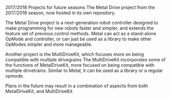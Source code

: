 2017/2018 Projects for future seasons
The Metal Drive project from the 2017/2018 season, now hosted in its own repository.

The Metal Drive project is a next-generation robot controller designed to make programming for new robots faster and simpler, and extends the feature set of previous control methods. Metal can act as a stand-alone OpMode and controller, or can just be used as a library to make other OpModes simpler and more manageable.

Another project is the MultiDriveKit, which focuses more on being compatible with multiple drivegrains
The MultiDriveKit incorporates some of the functions of MetalDriveKit, more focused on being compatible with multiple drivetrains. Similar to Metal, it can be used as a library or a regular opmode. 

Plans in the future may result in a combination of aspects from both MetalDriveKit, and MultiDriveKit


